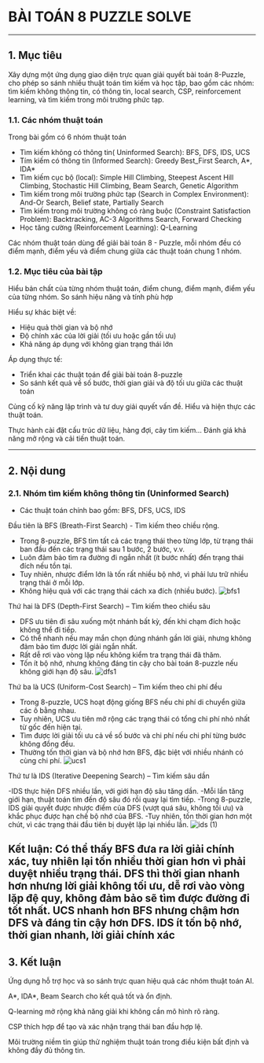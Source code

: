 # BÀI TOÁN 8 PUZZLE SOLVE

---

## 1. Mục tiêu

Xây dựng một ứng dụng giao diện trực quan giải quyết bài toán 8-Puzzle, cho phép so sánh nhiều thuật toán tìm kiếm và học tập, bao gồm các nhóm: tìm kiếm không thông tin, có thông tin, local search, CSP, reinforcement learning, và tìm kiếm trong môi trường phức tạp.

### 1.1. Các nhóm thuật toán
Trong bài gồm có 6 nhóm thuật toán
- Tìm kiếm không có thông tin( Uninformed Search): BFS, DFS, IDS, UCS
- Tím kiếm có thông tin (Informed Search): Greedy Best_First Search, A*, IDA*
- Tìm kiếm cục bộ (local): Simple Hill Climbing, Steepest Ascent Hill Climbing, Stochastic Hill Climbing, Beam Search, Genetic Algorithm
- Tìm kiếm trong môi trường phức tạp (Search in Complex Environment): And-Or Search, Belief state, Partially Search
- Tìm kiếm trong môi trường không có ràng buộc (Constraint Satisfaction Problem): Backtracking, AC-3 Algorithms Search, Forward Checking
- Học tăng cường (Reinforcement Learning): Q-Learning

Các nhóm thuật toán dùng để giải bài toán 8 - Puzzle, mỗi nhóm đều có điểm mạnh, điểm yếu và điểm chung giữa các thuật toán chung 1 nhóm.

### 1.2. Mục tiêu của bài tập

Hiểu bản chất của từng nhóm thuật toán, điểm chung, điểm mạnh, điểm yếu của từng nhóm. So sánh hiệu năng và tính phù hợp

Hiểu sự khác biệt về:
- Hiệu quả thời gian và bộ nhớ
- Độ chính xác của lời giải (tối ưu hoặc gần tối ưu)
- Khả năng áp dụng với không gian trạng thái lớn

Áp dụng thực tế:
- Triển khai các thuật toán để giải bài toán 8-puzzle
- So sánh kết quả về số bước, thời gian giải và độ tối ưu giữa các thuật toán

Củng cố kỹ năng lập trình và tư duy giải quyết vấn đề. Hiểu và hiện thực các thuật toán.

Thực hành cài đặt cấu trúc dữ liệu, hàng đợi, cây tìm kiếm...
Đánh giá khả năng mở rộng và cải tiến thuật toán.

---

## 2. Nội dung
### 2.1. Nhóm tìm kiếm không thông tin (Uninformed Search)
- Các thuật toán chính bao gồm: BFS, DFS, UCS, IDS

Đầu tiên là BFS (Breath-First Search) - Tìm kiếm theo chiều rộng.

- Trong 8-puzzle, BFS tìm tất cả các trạng thái theo từng lớp, từ trạng thái ban đầu đến các trạng thái sau 1 bước, 2 bước, v.v.
- Luôn đảm bảo tìm ra đường đi ngắn nhất (ít bước nhất) đến trạng thái đích nếu tồn tại.
- Tuy nhiên, nhược điểm lớn là tốn rất nhiều bộ nhớ, vì phải lưu trữ nhiều trạng thái ở mỗi lớp.
- Không hiệu quả với các trạng thái cách xa đích (nhiều bước).
![bfs1](https://github.com/user-attachments/assets/b7699676-b4cc-4edb-845a-25c4bee2e614)

Thứ hai là DFS (Depth-First Search) – Tìm kiếm theo chiều sâu

- DFS ưu tiên đi sâu xuống một nhánh bất kỳ, đến khi chạm đích hoặc không thể đi tiếp.
- Có thể nhanh nếu may mắn chọn đúng nhánh gần lời giải, nhưng không đảm bảo tìm được lời giải ngắn nhất.
- Rất dễ rơi vào vòng lặp nếu không kiểm tra trạng thái đã thăm.
- Tốn ít bộ nhớ, nhưng không đáng tin cậy cho bài toán 8-puzzle nếu không giới hạn độ sâu.
![dfs1](https://github.com/user-attachments/assets/0dcb5b80-4cb7-477d-95a6-b9eb68a5a7df)

Thứ ba là UCS (Uniform-Cost Search) – Tìm kiếm theo chi phí đều

- Trong 8-puzzle, UCS hoạt động giống BFS nếu chi phí di chuyển giữa các ô bằng nhau.
- Tuy nhiên, UCS ưu tiên mở rộng các trạng thái có tổng chi phí nhỏ nhất từ gốc đến hiện tại.
- Tìm được lời giải tối ưu cả về số bước và chi phí nếu chi phí từng bước không đồng đều.
- Thường tốn thời gian và bộ nhớ hơn BFS, đặc biệt với nhiều nhánh có cùng chi phí.
![ucs1](https://github.com/user-attachments/assets/35f16454-3954-425d-8326-5327e783c49f)

Thứ tư là IDS (Iterative Deepening Search) – Tìm kiếm sâu dần

-IDS thực hiện DFS nhiều lần, với giới hạn độ sâu tăng dần.
-Mỗi lần tăng giới hạn, thuật toán tìm đến độ sâu đó rồi quay lại tìm tiếp.
-Trong 8-puzzle, IDS giải quyết được nhược điểm của DFS (vượt quá sâu, không tối ưu) và khắc phục được hạn chế bộ nhớ của BFS.
-Tuy nhiên, tốn thời gian hơn một chút, vì các trạng thái đầu tiên bị duyệt lặp lại nhiều lần.
![ids (1)](https://github.com/user-attachments/assets/2ab0d5d6-6df4-475e-a5ee-a6357f585a9b)

Kết luận:
Có thể thấy BFS đưa ra lời giải chính xác, tuy nhiên lại tốn nhiều thời gian hơn vì phải duyệt nhiều trạng thái.
DFS thì thời gian nhanh hơn nhưng lời giải không tối ưu, dễ rơi vào vòng lặp đệ quy, không đảm bảo sẽ tìm được đường đi tốt nhất.
UCS nhanh hơn BFS nhưng chậm hơn DFS và đáng tin cậy hơn DFS.
IDS ít tốn bộ nhớ, thời gian nhanh, lời giải chính xác
---

## 3. Kết luận
Ứng dụng hỗ trợ học và so sánh trực quan hiệu quả các nhóm thuật toán AI.

A*, IDA*, Beam Search cho kết quả tốt và ổn định.

Q-learning mở rộng khả năng giải khi không cần mô hình rõ ràng.

CSP thích hợp để tạo và xác nhận trạng thái ban đầu hợp lệ.

Môi trường niềm tin giúp thử nghiệm thuật toán trong điều kiện bất định và không đầy đủ thông tin.

